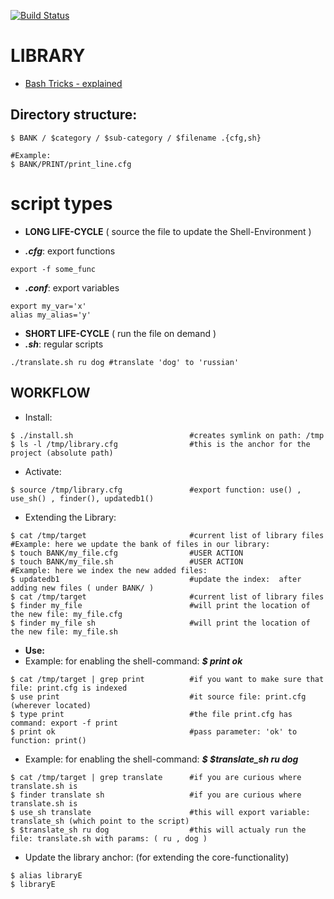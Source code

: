 [![Build Status](https://travis-ci.org/brownman/LIBRARY.svg?branch=develop)](https://travis-ci.org/brownman/LIBRARY)


LIBRARY
==

- [Bash Tricks - explained](https://github.com/brownman/idiot2genius)

Directory structure:
------
```
$ BANK / $category / $sub-category / $filename .{cfg,sh}

#Example: 
$ BANK/PRINT/print_line.cfg 
```

script types
====

- **LONG LIFE-CYCLE** ( source the file to update the Shell-Environment )

- ***.cfg***: export functions
```
export -f some_func 
```

- ***.conf***: export variables
```
export my_var='x'
alias my_alias='y'
```

- **SHORT LIFE-CYCLE** ( run the file on demand )
- ***.sh***: regular scripts 
```
./translate.sh ru dog #translate 'dog' to 'russian'
```



WORKFLOW
----

- Install:
```
$ ./install.sh                          #creates symlink on path: /tmp
$ ls -l /tmp/library.cfg                #this is the anchor for the project (absolute path)
```

- Activate:
```
$ source /tmp/library.cfg               #export function: use() , use_sh() , finder(), updatedb1()
```

- Extending the Library:
```
$ cat /tmp/target                       #current list of library files
#Example: here we update the bank of files in our library:
$ touch BANK/my_file.cfg                #USER ACTION
$ touch BANK/my_file.sh                 #USER ACTION
#Example: here we index the new added files:
$ updatedb1                             #update the index:  after adding new files ( under BANK/ )
$ cat /tmp/target                       #current list of library files
$ finder my_file                        #will print the location of the new file: my_file.cfg
$ finder my_file sh                     #will print the location of the new file: my_file.sh
```

- **Use:**
- Example: for enabling the shell-command: ***$ print ok***
```
$ cat /tmp/target | grep print          #if you want to make sure that file: print.cfg is indexed
$ use print                             #it source file: print.cfg (wherever located)
$ type print                            #the file print.cfg has command: export -f print
$ print ok                              #pass parameter: 'ok' to function: print()
```

- Example: for enabling the shell-command: ***$ $translate_sh ru dog***
```
$ cat /tmp/target | grep translate      #if you are curious where translate.sh is
$ finder translate sh                   #if you are curious where translate.sh is
$ use_sh translate                      #this will export variable: translate_sh (which point to the script)
$ $translate_sh ru dog                  #this will actualy run the file: translate.sh with params: ( ru , dog )
```

- Update the library anchor: (for extending the core-functionality)
```
$ alias libraryE
$ libraryE
```
